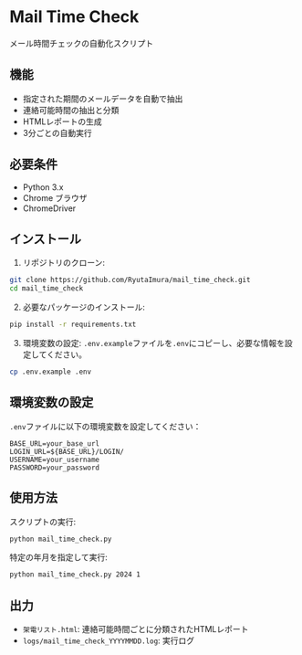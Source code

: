 # Mail Time Check

メール時間チェックの自動化スクリプト

## 機能

- 指定された期間のメールデータを自動で抽出
- 連絡可能時間の抽出と分類
- HTMLレポートの生成
- 3分ごとの自動実行

## 必要条件

- Python 3.x
- Chrome ブラウザ
- ChromeDriver

## インストール

1. リポジトリのクローン:
```bash
git clone https://github.com/RyutaImura/mail_time_check.git
cd mail_time_check
```

2. 必要なパッケージのインストール:
```bash
pip install -r requirements.txt
```

3. 環境変数の設定:
`.env.example`ファイルを`.env`にコピーし、必要な情報を設定してください。

```bash
cp .env.example .env
```

## 環境変数の設定

`.env`ファイルに以下の環境変数を設定してください：

```
BASE_URL=your_base_url
LOGIN_URL=${BASE_URL}/LOGIN/
USERNAME=your_username
PASSWORD=your_password
```

## 使用方法

スクリプトの実行:
```bash
python mail_time_check.py
```

特定の年月を指定して実行:
```bash
python mail_time_check.py 2024 1
```

## 出力

- `架電リスト.html`: 連絡可能時間ごとに分類されたHTMLレポート
- `logs/mail_time_check_YYYYMMDD.log`: 実行ログ 